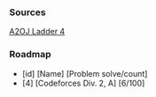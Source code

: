 ### Sources #

[A2OJ Ladder 4](https://www.a2oj.com/Ladder4.html)

### Roadmap #
* [id] [Name] [Problem solve/count]
* [4] [Codeforces Div. 2, A] [6/100]

